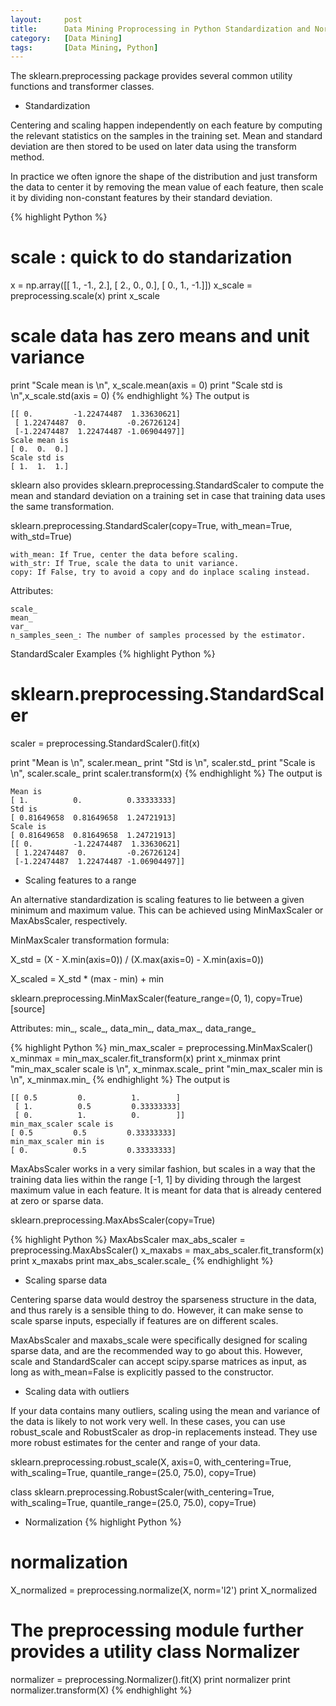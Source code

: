 ```yaml
---
layout:     post
title:      Data Mining Proprocessing in Python Standardization and Normalization
category:   [Data Mining] 
tags:		[Data Mining, Python]
---
```


The sklearn.preprocessing package provides several common utility functions and transformer classes.

* Standardization

Centering and scaling happen independently on each feature by computing the relevant statistics on the samples in the training set. Mean and standard deviation are then stored to be used on later data using the transform method.

In practice we often ignore the shape of the distribution and just transform the data to center it by removing the mean value of each feature, then scale it by dividing non-constant features by their standard deviation.

{% highlight Python %}
# scale : quick to do standarization
x = np.array([[ 1., -1.,  2.],
              [ 2.,  0.,  0.],
              [ 0.,  1., -1.]])
x_scale = preprocessing.scale(x)
print x_scale
# scale data has zero means and unit variance
print "Scale mean is \n", x_scale.mean(axis = 0)
print "Scale std is \n",x_scale.std(axis = 0)
{% endhighlight %}
The output is 

	[[ 0.         -1.22474487  1.33630621]
	 [ 1.22474487  0.         -0.26726124]
	 [-1.22474487  1.22474487 -1.06904497]]
	Scale mean is 
	[ 0.  0.  0.]
	Scale std is 
	[ 1.  1.  1.]

sklearn also provides sklearn.preprocessing.StandardScaler to compute the mean and standard deviation on a training set in case that training data uses the same transformation.

sklearn.preprocessing.StandardScaler(copy=True, with_mean=True, with_std=True)

	with_mean: If True, center the data before scaling.
	with_str: If True, scale the data to unit variance.
	copy: If False, try to avoid a copy and do inplace scaling instead. 

Attributes:

	scale_
	mean_
	var_
	n_samples_seen_: The number of samples processed by the estimator. 

StandardScaler Examples	
{% highlight Python %}
# sklearn.preprocessing.StandardScaler
scaler = preprocessing.StandardScaler().fit(x)

print "Mean is \n", scaler.mean_
print "Std is \n", scaler.std_
print "Scale is \n", scaler.scale_
print scaler.transform(x)
{% endhighlight %}
The output is 

	Mean is 	
	[ 1.          0.          0.33333333]	
	Std is 
	[ 0.81649658  0.81649658  1.24721913]	
	Scale is 	
	[ 0.81649658  0.81649658  1.24721913]	
	[[ 0.         -1.22474487  1.33630621]	
	 [ 1.22474487  0.         -0.26726124]	
	 [-1.22474487  1.22474487 -1.06904497]]

* Scaling features to a range

An alternative standardization is scaling features to lie between a given minimum and maximum value. This can be achieved using MinMaxScaler or MaxAbsScaler, respectively.

MinMaxScaler transformation formula:

X_std = (X - X.min(axis=0)) / (X.max(axis=0) - X.min(axis=0))

X_scaled = X_std * (max - min) + min

sklearn.preprocessing.MinMaxScaler(feature_range=(0, 1), copy=True)[source]

Attributes: min_, scale_, data_min_, data_max_, data_range_

{% highlight Python %}
min_max_scaler = preprocessing.MinMaxScaler()
x_minmax = min_max_scaler.fit_transform(x)
print x_minmax
print "min_max_scaler scale is \n", x_minmax.scale_
print "min_max_scaler min is \n", x_minmax.min_
{% endhighlight %}
The output is 

	[[ 0.5         0.          1.        ]	 
	 [ 1.          0.5         0.33333333]	 
	 [ 0.          1.          0.        ]]	
	min_max_scaler scale is 	
	[ 0.5         0.5         0.33333333]	
	min_max_scaler min is 	
	[ 0.          0.5         0.33333333]

MaxAbsScaler works in a very similar fashion, but scales in a way that the training data lies within the range [-1, 1] by dividing through the largest maximum value in each feature. It is meant for data that is already centered at zero or sparse data.

sklearn.preprocessing.MaxAbsScaler(copy=True)

{% highlight Python %}
MaxAbsScaler
max_abs_scaler = preprocessing.MaxAbsScaler()
x_maxabs = max_abs_scaler.fit_transform(x)
print x_maxabs
print max_abs_scaler.scale_
{% endhighlight %}

* Scaling sparse data

Centering sparse data would destroy the sparseness structure in the data, and thus rarely is a sensible thing to do. However, it can make sense to scale sparse inputs, especially if features are on different scales.

MaxAbsScaler and maxabs_scale were specifically designed for scaling sparse data, and are the recommended way to go about this. However, scale and StandardScaler can accept scipy.sparse matrices as input, as long as with_mean=False is explicitly passed to the constructor. 

* Scaling data with outliers

If your data contains many outliers, scaling using the mean and variance of the data is likely to not work very well. In these cases, you can use robust_scale and RobustScaler as drop-in replacements instead. They use more robust estimates for the center and range of your data.

sklearn.preprocessing.robust_scale(X, axis=0, with_centering=True, with_scaling=True, quantile_range=(25.0, 75.0), copy=True)

class sklearn.preprocessing.RobustScaler(with_centering=True, with_scaling=True, quantile_range=(25.0, 75.0), copy=True)

* Normalization
{% highlight Python %}
# normalization
X_normalized = preprocessing.normalize(X, norm='l2')
print X_normalized
# The preprocessing module further provides a utility class Normalizer
normalizer = preprocessing.Normalizer().fit(X)
print normalizer
print normalizer.transform(X)
{% endhighlight %}